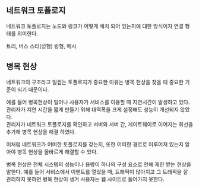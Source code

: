 ## 네트워크 토폴로지

네트워크 토폴로지는 노드와 링크가 어떻게 배치 되어 있는지에 대한 방식이자 연결 형태를 의미한다.

트리, 버스 스타(성형) 링형, 메시

## 병목 현상

네트워크의 구조라고 일컫는 토폴로지가 중요한 이유는 병목 현상을 찾을 때 중요한 기준이 되기 때문이다.

예를 들어 병목현상이 일어나 사용자가 서비스를 이용할 때 지연시간이 발생하고 있다. 관리자가 지연 시간을 짧게 만들기 위해 대역폭을 크게 설정해도 성능이 개선되지 않았다.   
관리자가 네트워크 토폴로지를 확인하고 서버와 서버 간, 게이트웨이로 이어지는 회선을 추가해 병목 현상을 해결 하였다.

이처럼 네트워크가 어떠한 토폴로지를 갖는지, 또한 어떠한 경로로 이루어져 있는지 알아야 병목 현상을 올바르게 해결할 수 있다.

병목 현상은 전체 시스템의 성능이나 용량이 하나의 구성 요소로 인해 제한 받는 현상을 말한다. 예를 들어 서비스에서 이벤트를 열었을 때, 트래픽이 많아지고 그 트래픽을 잘 관리하지 못하면 병목 현상이 생겨 사용자는 웹 사이트로 들어가지 못한다.
